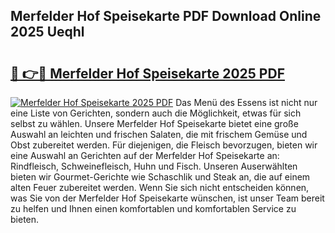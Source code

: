 ## Merfelder Hof Speisekarte PDF Download Online 2025 Ueqhl

# <h2><a href="http://gce3gni.nevu.top/?p=Merfelder+Hof+Speisekarte">🔗 👉🔴 Merfelder Hof Speisekarte 2025 PDF</a></h2>

[![Merfelder Hof Speisekarte 2025 PDF](https://i.imgur.com/dBaPXMq.png)](http://gce3gni.nevu.top/?p=Merfelder+Hof+Speisekarte)
Das Menü des Essens ist nicht nur eine Liste von Gerichten, sondern auch die Möglichkeit, etwas für sich selbst zu wählen. Unsere Merfelder Hof Speisekarte bietet eine große Auswahl an leichten und frischen Salaten, die mit frischem Gemüse und Obst zubereitet werden. Für diejenigen, die Fleisch bevorzugen, bieten wir eine Auswahl an Gerichten auf der Merfelder Hof Speisekarte an: Rindfleisch, Schweinefleisch, Huhn und Fisch. Unseren Auserwählten bieten wir Gourmet-Gerichte wie Schaschlik und Steak an, die auf einem alten Feuer zubereitet werden. Wenn Sie sich nicht entscheiden können, was Sie von der Merfelder Hof Speisekarte wünschen, ist unser Team bereit zu helfen und Ihnen einen komfortablen und komfortablen Service zu bieten.
